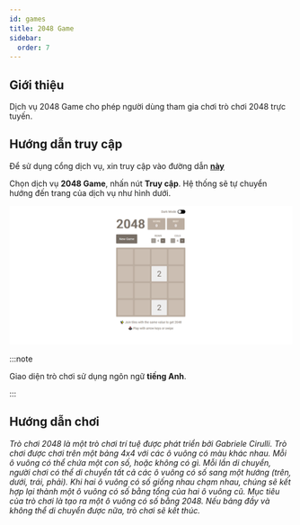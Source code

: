 ```yaml
---
id: games
title: 2048 Game
sidebar:
  order: 7
---
```


## Giới thiệu

Dịch vụ 2048 Game cho phép người dùng tham gia chơi trò chơi 2048 trực tuyến.

## Hướng dẫn truy cập

Để sử dụng cổng dịch vụ, xin truy cập vào đường dẫn [**này**](https://portal.builetuananh.name.vn/services)

Chọn dịch vụ **2048 Game**, nhấn nút **Truy cập**. Hệ thống sẽ tự chuyển hướng đến trang của dịch vụ như hình dưới.

![2048 Game](../../../assets/services/game.png)

:::note

Giao diện trò chơi sử dụng ngôn ngữ **tiếng Anh**.

:::

## Hướng dẫn chơi

_Trò chơi 2048 là một trò chơi trí tuệ được phát triển bởi Gabriele Cirulli. Trò chơi được chơi trên một bảng 4x4 với các ô vuông có màu khác nhau. Mỗi ô vuông có thể chứa một con số, hoặc không có gì. Mỗi lần di chuyển, người chơi có thể di chuyển tất cả các ô vuông có số sang một hướng (trên, dưới, trái, phải). Khi hai ô vuông có số giống nhau chạm nhau, chúng sẽ kết hợp lại thành một ô vuông có số bằng tổng của hai ô vuông cũ. Mục tiêu của trò chơi là tạo ra một ô vuông có số bằng 2048. Nếu bảng đầy và không thể di chuyển được nữa, trò chơi sẽ kết thúc._
